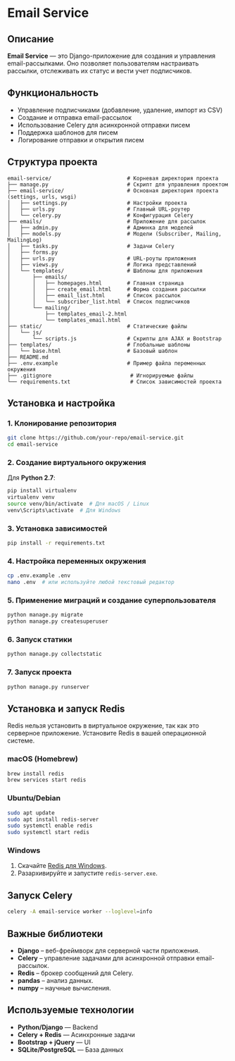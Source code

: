 # Email Service

## Описание

**Email Service** — это Django-приложение для создания и управления email-рассылками. Оно позволяет пользователям настраивать рассылки, отслеживать их статус и вести учет подписчиков.

## Функциональность

- Управление подписчиками (добавление, удаление, импорт из CSV)
- Создание и отправка email-рассылок
- Использование Celery для асинхронной отправки писем
- Поддержка шаблонов для писем
- Логирование отправки и открытия писем

## Структура проекта

```
email-service/                        # Корневая директория проекта
├── manage.py                         # Скрипт для управления проектом
├── email-service/                    # Основная директория проекта (settings, urls, wsgi)
│   ├── settings.py                   # Настройки проекта
│   ├── urls.py                       # Главный URL-роутер
│   └── celery.py                     # Конфигурация Celery
├── emails/                           # Приложение для рассылок
│   ├── admin.py                      # Админка для моделей
│   ├── models.py                     # Модели (Subscriber, Mailing, MailingLog)
│   ├── tasks.py                      # Задачи Celery
│   ├── forms.py
│   ├── urls.py                       # URL-роуты приложения
│   ├── views.py                      # Логика представлений
│   └── templates/                    # Шаблоны для приложения
│       ├── emails/
│       │   ├── homepages.html        # Главная страница
│       │   ├── create_email.html     # Форма создания рассылки
│       │   ├── email_list.html       # Список рассылок
│       │   └── subscriber_list.html  # Список подписчиков
│       └── mailing/
│           ├── templates_email-2.html
│           └── templates_email.html
├── static/                           # Статические файлы
│   └── js/
│       └── scripts.js                # Скрипты для AJAX и Bootstrap
├── templates/                        # Глобальные шаблоны
│   └── base.html                     # Базовый шаблон
├── README.md
├── .env.example                      # Пример файла переменных окружения
├── .gitignore                         # Игнорируемые файлы
└── requirements.txt                   # Список зависимостей проекта
```

## Установка и настройка

### 1. Клонирование репозитория

```sh
git clone https://github.com/your-repo/email-service.git
cd email-service
```

### 2. Создание виртуального окружения

Для **Python 2.7**:
```sh
pip install virtualenv
virtualenv venv
source venv/bin/activate  # Для macOS / Linux
venv\Scripts\activate  # Для Windows
```

### 3. Установка зависимостей
```sh
pip install -r requirements.txt
```

### 4. Настройка переменных окружения
```sh
cp .env.example .env
nano .env  # или используйте любой текстовый редактор
```

### 5. Применение миграций и создание суперпользователя
```sh
python manage.py migrate
python manage.py createsuperuser
```

### 6. Запуск статики
```sh
python manage.py collectstatic
```

### 7. Запуск проекта
```sh
python manage.py runserver
```

## Установка и запуск Redis

Redis нельзя установить в виртуальное окружение, так как это серверное приложение. Установите Redis в вашей операционной системе.

### macOS (Homebrew)
```sh
brew install redis
brew services start redis
```

### Ubuntu/Debian
```sh
sudo apt update
sudo apt install redis-server
sudo systemctl enable redis
sudo systemctl start redis
```

### Windows
1. Скачайте [Redis для Windows](https://github.com/microsoftarchive/redis/releases).
2. Разархивируйте и запустите `redis-server.exe`.

## Запуск Celery
```sh
celery -A email-service worker --loglevel=info
```

## Важные библиотеки

- **Django** – веб-фреймворк для серверной части приложения.
- **Celery** – управление задачами для асинхронной отправки email-рассылок.
- **Redis** – брокер сообщений для Celery.
- **pandas** – анализ данных.
- **numpy** – научные вычисления.

## Используемые технологии

- **Python/Django** — Backend
- **Celery + Redis** — Асинхронные задачи
- **Bootstrap + jQuery** — UI
- **SQLite/PostgreSQL** — База данных
